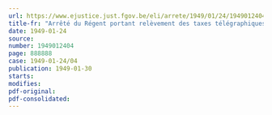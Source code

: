 ```yaml
---
url: https://www.ejustice.just.fgov.be/eli/arrete/1949/01/24/1949012404/justel
title-fr: "Arrêté du Régent portant relèvement des taxes télégraphiques intérieures"
date: 1949-01-24
source:
number: 1949012404
page: 888888
case: 1949-01-24/04
publication: 1949-01-30
starts:
modifies:
pdf-original:
pdf-consolidated:
---
```


